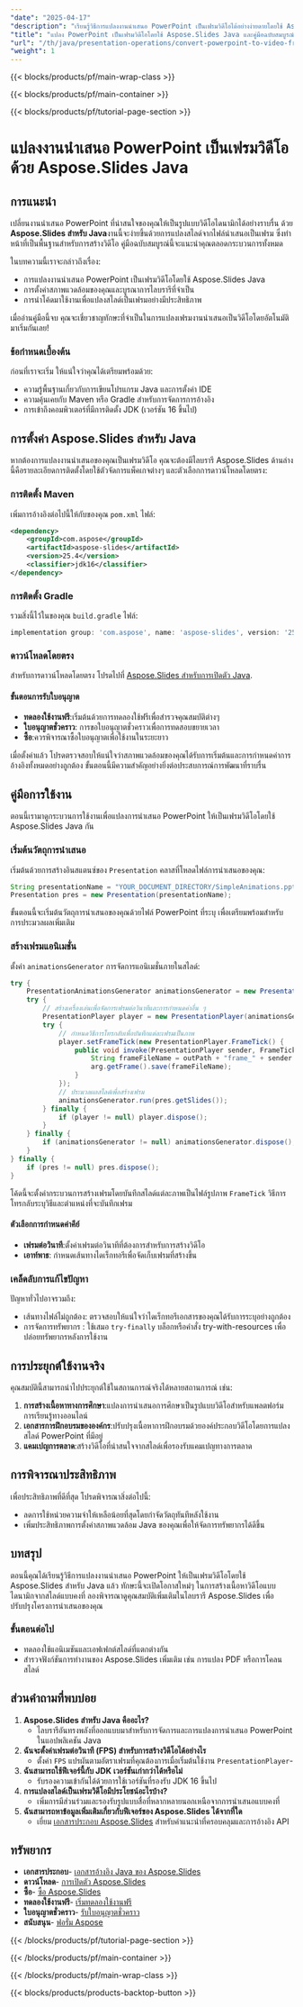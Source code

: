 ```yaml
---
"date": "2025-04-17"
"description": "เรียนรู้วิธีการแปลงงานนำเสนอ PowerPoint เป็นเฟรมวิดีโอได้อย่างง่ายดายโดยใช้ Aspose.Slides สำหรับ Java คำแนะนำโดยละเอียดนี้ครอบคลุมถึงการตั้งค่า การใช้งาน และแอปพลิเคชันในทางปฏิบัติ"
"title": "แปลง PowerPoint เป็นเฟรมวิดีโอโดยใช้ Aspose.Slides Java และคู่มือฉบับสมบูรณ์"
"url": "/th/java/presentation-operations/convert-powerpoint-to-video-frames-aspose-slides-java/"
"weight": 1
---
```


{{< blocks/products/pf/main-wrap-class >}}

{{< blocks/products/pf/main-container >}}

{{< blocks/products/pf/tutorial-page-section >}}
# แปลงงานนำเสนอ PowerPoint เป็นเฟรมวิดีโอด้วย Aspose.Slides Java

## การแนะนำ

เปลี่ยนงานนำเสนอ PowerPoint ที่น่าสนใจของคุณให้เป็นรูปแบบวิดีโอไดนามิกได้อย่างราบรื่น ด้วย **Aspose.Slides สำหรับ Java**งานนี้จะง่ายขึ้นด้วยการแปลงสไลด์จากไฟล์นำเสนอเป็นเฟรม ซึ่งทำหน้าที่เป็นพื้นฐานสำหรับการสร้างวิดีโอ คู่มือฉบับสมบูรณ์นี้จะแนะนำคุณตลอดกระบวนการทั้งหมด

ในบทความนี้เราจะกล่าวถึงเรื่อง:
- การแปลงงานนำเสนอ PowerPoint เป็นเฟรมวิดีโอโดยใช้ Aspose.Slides Java
- การตั้งค่าสภาพแวดล้อมของคุณและบูรณาการไลบรารีที่จำเป็น
- การนำโค้ดมาใช้งานเพื่อแปลงสไลด์เป็นเฟรมอย่างมีประสิทธิภาพ

เมื่ออ่านคู่มือนี้จบ คุณจะเชี่ยวชาญทักษะที่จำเป็นในการแปลงเฟรมงานนำเสนอเป็นวิดีโอโดยอัตโนมัติ มาเริ่มกันเลย!

### ข้อกำหนดเบื้องต้น
ก่อนที่เราจะเริ่ม ให้แน่ใจว่าคุณได้เตรียมพร้อมด้วย:
- ความรู้พื้นฐานเกี่ยวกับการเขียนโปรแกรม Java และการตั้งค่า IDE
- ความคุ้นเคยกับ Maven หรือ Gradle สำหรับการจัดการการอ้างอิง
- การเข้าถึงคอมพิวเตอร์ที่มีการติดตั้ง JDK (เวอร์ชัน 16 ขึ้นไป)

## การตั้งค่า Aspose.Slides สำหรับ Java
หากต้องการแปลงงานนำเสนอของคุณเป็นเฟรมวิดีโอ คุณจะต้องมีไลบรารี Aspose.Slides ด้านล่างนี้คือรายละเอียดการติดตั้งโดยใช้ตัวจัดการแพ็คเกจต่างๆ และตัวเลือกการดาวน์โหลดโดยตรง:

### การติดตั้ง Maven
เพิ่มการอ้างอิงต่อไปนี้ให้กับของคุณ `pom.xml` ไฟล์:
```xml
<dependency>
    <groupId>com.aspose</groupId>
    <artifactId>aspose-slides</artifactId>
    <version>25.4</version>
    <classifier>jdk16</classifier>
</dependency>
```

### การติดตั้ง Gradle
รวมสิ่งนี้ไว้ในของคุณ `build.gradle` ไฟล์:
```gradle
implementation group: 'com.aspose', name: 'aspose-slides', version: '25.4', classifier: 'jdk16'
```

### ดาวน์โหลดโดยตรง
สำหรับการดาวน์โหลดโดยตรง โปรดไปที่ [Aspose.Slides สำหรับการเปิดตัว Java](https://releases-aspose.com/slides/java/).

#### ขั้นตอนการรับใบอนุญาต
- **ทดลองใช้งานฟรี**:เริ่มต้นด้วยการทดลองใช้ฟรีเพื่อสำรวจคุณสมบัติต่างๆ
- **ใบอนุญาตชั่วคราว**: การขอใบอนุญาตชั่วคราวเพื่อการทดสอบขยายเวลา
- **ซื้อ**:ควรพิจารณาซื้อใบอนุญาตเพื่อใช้งานในระยะยาว

เมื่อตั้งค่าแล้ว โปรดตรวจสอบให้แน่ใจว่าสภาพแวดล้อมของคุณได้รับการเริ่มต้นและการกำหนดค่าการอ้างอิงทั้งหมดอย่างถูกต้อง ขั้นตอนนี้มีความสำคัญอย่างยิ่งต่อประสบการณ์การพัฒนาที่ราบรื่น

## คู่มือการใช้งาน
ตอนนี้เรามาดูกระบวนการใช้งานเพื่อแปลงการนำเสนอ PowerPoint ให้เป็นเฟรมวิดีโอโดยใช้ Aspose.Slides Java กัน

### เริ่มต้นวัตถุการนำเสนอ
เริ่มต้นด้วยการสร้างอินสแตนซ์ของ `Presentation` คลาสที่โหลดไฟล์การนำเสนอของคุณ:
```java
String presentationName = "YOUR_DOCUMENT_DIRECTORY/SimpleAnimations.pptx";
Presentation pres = new Presentation(presentationName);
```
ขั้นตอนนี้จะเริ่มต้นวัตถุการนำเสนอของคุณด้วยไฟล์ PowerPoint ที่ระบุ เพื่อเตรียมพร้อมสำหรับการประมวลผลเพิ่มเติม

### สร้างเฟรมแอนิเมชั่น
ตั้งค่า `animationsGenerator` การจัดการแอนิเมชั่นภายในสไลด์:
```java
try {
    PresentationAnimationsGenerator animationsGenerator = new PresentationAnimationsGenerator(pres);
    try {
        // สร้างเครื่องเล่นเพื่อจัดการเฟรมต่อวินาทีและการกำหนดค่าอื่น ๆ
        PresentationPlayer player = new PresentationPlayer(animationsGenerator, FPS);
        try {
            // กำหนดวิธีการโทรกลับเพื่อบันทึกแต่ละเฟรมเป็นภาพ
            player.setFrameTick(new PresentationPlayer.FrameTick() {
                public void invoke(PresentationPlayer sender, FrameTickEventArgs arg) {
                    String frameFileName = outPath + "frame_" + sender.getFrameIndex() + ".png";
                    arg.getFrame().save(frameFileName);
                }
            });
            // ประมวลผลสไลด์เพื่อสร้างเฟรม
            animationsGenerator.run(pres.getSlides());
        } finally {
            if (player != null) player.dispose();
        }
    } finally {
        if (animationsGenerator != null) animationsGenerator.dispose();
    }
} finally {
    if (pres != null) pres.dispose();
}
```
โค้ดนี้จะตั้งค่ากระบวนการสร้างเฟรมโดยบันทึกสไลด์แต่ละภาพเป็นไฟล์รูปภาพ `FrameTick` วิธีการโทรกลับระบุวิธีและตำแหน่งที่จะบันทึกเฟรม

#### ตัวเลือกการกำหนดค่าคีย์
- **เฟรมต่อวินาที**:ตั้งค่าเฟรมต่อวินาทีที่ต้องการสำหรับการสร้างวิดีโอ
- **เอาท์พาธ**: กำหนดเส้นทางไดเร็กทอรีเพื่อจัดเก็บเฟรมที่สร้างขึ้น

### เคล็ดลับการแก้ไขปัญหา
ปัญหาทั่วไปอาจรวมถึง:
- เส้นทางไฟล์ไม่ถูกต้อง: ตรวจสอบให้แน่ใจว่าไดเร็กทอรีเอกสารของคุณได้รับการระบุอย่างถูกต้อง
- การจัดการทรัพยากร : ใช้เสมอ `try-finally` บล็อกหรือคำสั่ง try-with-resources เพื่อปล่อยทรัพยากรหลังการใช้งาน

## การประยุกต์ใช้งานจริง
คุณสมบัตินี้สามารถนำไปประยุกต์ใช้ในสถานการณ์จริงได้หลายสถานการณ์ เช่น:
1. **การสร้างเนื้อหาทางการศึกษา**:แปลงการนำเสนอการศึกษาเป็นรูปแบบวิดีโอสำหรับแพลตฟอร์มการเรียนรู้ทางออนไลน์
2. **เอกสารการฝึกอบรมขององค์กร**:ปรับปรุงเนื้อหาการฝึกอบรมด้วยองค์ประกอบวิดีโอโดยการแปลงสไลด์ PowerPoint ที่มีอยู่
3. **แคมเปญการตลาด**:สร้างวิดีโอที่น่าสนใจจากสไลด์เพื่อรองรับแคมเปญทางการตลาด

## การพิจารณาประสิทธิภาพ
เพื่อประสิทธิภาพที่ดีที่สุด โปรดพิจารณาสิ่งต่อไปนี้:
- ลดการใช้หน่วยความจำให้เหลือน้อยที่สุดโดยกำจัดวัตถุทันทีหลังใช้งาน
- เพิ่มประสิทธิภาพการตั้งค่าสภาพแวดล้อม Java ของคุณเพื่อให้จัดการทรัพยากรได้ดีขึ้น

## บทสรุป
ตอนนี้คุณได้เรียนรู้วิธีการแปลงงานนำเสนอ PowerPoint ให้เป็นเฟรมวิดีโอโดยใช้ Aspose.Slides สำหรับ Java แล้ว ทักษะนี้จะเปิดโอกาสใหม่ๆ ในการสร้างเนื้อหาวิดีโอแบบไดนามิกจากสไลด์แบบคงที่ ลองพิจารณาดูคุณสมบัติเพิ่มเติมในไลบรารี Aspose.Slides เพื่อปรับปรุงโครงการนำเสนอของคุณ

### ขั้นตอนต่อไป
- ทดลองใช้แอนิเมชันและเอฟเฟกต์สไลด์ที่แตกต่างกัน
- สำรวจฟังก์ชันการทำงานของ Aspose.Slides เพิ่มเติม เช่น การแปลง PDF หรือการโคลนสไลด์

## ส่วนคำถามที่พบบ่อย
1. **Aspose.Slides สำหรับ Java คืออะไร?**
   - ไลบรารีอันทรงพลังที่ออกแบบมาสำหรับการจัดการและการแปลงการนำเสนอ PowerPoint ในแอปพลิเคชัน Java
2. **ฉันจะตั้งค่าเฟรมต่อวินาที (FPS) สำหรับการสร้างวิดีโอได้อย่างไร**
   - ตั้งค่า `FPS` แปรผันตามอัตราเฟรมที่คุณต้องการเมื่อเริ่มต้นใช้งาน `PresentationPlayer`-
3. **ฉันสามารถใช้ฟีเจอร์นี้กับ JDK เวอร์ชันเก่ากว่าได้หรือไม่**
   - รับรองความเข้ากันได้ด้วยการใช้เวอร์ชันที่รองรับ JDK 16 ขึ้นไป
4. **การแปลงสไลด์เป็นเฟรมวิดีโอมีประโยชน์อะไรบ้าง?**
   - เพิ่มการมีส่วนร่วมและรองรับรูปแบบสื่อที่หลากหลายนอกเหนือจากการนำเสนอแบบคงที่
5. **ฉันสามารถหาข้อมูลเพิ่มเติมเกี่ยวกับฟีเจอร์ของ Aspose.Slides ได้จากที่ใด**
   - เยี่ยม [เอกสารประกอบ Aspose.Slides](https://reference.aspose.com/slides/java/) สำหรับคำแนะนำที่ครอบคลุมและการอ้างอิง API

## ทรัพยากร
- **เอกสารประกอบ**- [เอกสารอ้างอิง Java ของ Aspose.Slides](https://reference.aspose.com/slides/java/)
- **ดาวน์โหลด**- [การเปิดตัว Aspose.Slides](https://releases.aspose.com/slides/java/)
- **ซื้อ**- [ซื้อ Aspose.Slides](https://purchase.aspose.com/buy)
- **ทดลองใช้งานฟรี**- [เริ่มทดลองใช้งานฟรี](https://releases.aspose.com/slides/java/)
- **ใบอนุญาตชั่วคราว**- [รับใบอนุญาตชั่วคราว](https://purchase.aspose.com/temporary-license/)
- **สนับสนุน**- [ฟอรั่ม Aspose](https://forum.aspose.com/c/slides/11)

{{< /blocks/products/pf/tutorial-page-section >}}

{{< /blocks/products/pf/main-container >}}

{{< /blocks/products/pf/main-wrap-class >}}

{{< blocks/products/products-backtop-button >}}